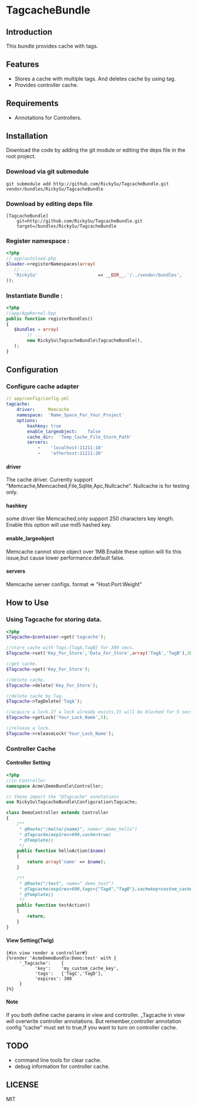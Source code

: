 TagcacheBundle
==============

Introduction
------------

This bundle provides cache with tags.

Features
------------

* Stores a cache with multiple tags. And deletes cache by using tag.
* Provides controller cache.

Requirements
------------

* Annotations for Controllers.

Installation
------------

Download the code by adding the git module or editing the deps file in the root project.

### Download via git submodule

```
git submodule add http://github.com/RickySu/TagcacheBundle.git vendor/bundles/RickySu/TagcacheBundle
```

### Download by editing deps file

```
[TagcacheBundle]
    git=http://github.com/RickySu/TagcacheBundle.git
    target=/bundles/RickySu/TagcacheBundle
```

### Register namespace :

```php
<?php
// app/autoload.php
$loader->registerNamespaces(array(
   // ...
   'RickySu'                       => __DIR__.'/../vendor/bundles',
));
```

### Instantiate Bundle :

```php
<?php
//app/AppKernel.hpp
public function registerBundles()
{
   $bundles = array(
        // ...
        new RickySu\TagcacheBundle\TagcacheBundle(),
   );
}
```

Configuration
-------------

### Configure cache adapter

```yml
// app/config/config.yml
tagcache:
    driver:     Memcache
    namespace:  'Name_Space_For_Your_Project'
    options:
        hashkey: true
        enable_largeobject:    false
        cache_dir:  'Temp_Cache_File_Store_Path'
        servers:
            -    'localhost:11211:10'
            -    'otherhost:11211:20'
```

#### driver

The cache driver. Currently support "Memcache,Memcached,File,Sqlite,Apc,Nullcache". Nullcache is for testing only.

#### hashkey

some driver like Memcached,only support 250 characters key length. Enable this option will use md5 hashed key.

#### enable_largeobject

Memcache cannot store object over 1MB.Enable these option will fix this issue,but cause lower performance.default false.

#### servers

Memcache server configs. format => "Host:Port:Weight"


How to Use
----------

### Using Tagcache for storing data.

```php
<?php
$Tagcache=$container->get('tagcache');

//store cache with Tags:{TagA,TagB} for 300 secs.
$Tagcache->set('Key_For_Store','Data_For_Store',array('TagA','TagB'),300);

//get cache.
$Tagcache->get('Key_For_Store');

//delete cache.
$Tagcache->delete('Key_For_Store');

//delete cache by Tag.
$Tagcache->TagDelete('TagA');

//acquire a lock.If a lock already exists,It will be blocked for 5 secs.
$Tagcache->getLock('Your_Lock_Name',5);

//release a lock.
$Tagcache->releaseLock('Your_Lock_Name');
```

### Controller Cache

#### Controller Setting
```php
<?php
//in Controller
namespace Acme\DemoBundle\Controller;

// these import the "@Tagcache" annotations
use RickySu\TagcacheBundle\Configuration\Tagcache;

class DemoController extends Controller
{
    /**
     * @Route("/hello/{name}", name="_demo_hello")
     * @Tagcache(expires=600,cache=true)
     * @Template()
     */
    public function helloAction($name)
    {
        return array('name' => $name);
    }

    /**
     * @Route("/test", name="_demo_test")
     * @Tagcache(expires=600,tags={"TagA","TagB"},cachekey=custom_cache_key,cache=true)
     * @Template()
     */
    public function testAction()
    {
        return;
    }
}
```

#### View Setting(Twig)

```html+jinja
{#in view render a controller#}
{%render 'AcmeDemoBundle:Demo:test' with {
     '_Tagcache':    {
           'key':    'my_custom_cache_key',
           'tags':   {'TagC','TagD'},
           'expires': 300
     }
}%}
```

#### Note

If you both define cache params in view and controller. _Tagcache in view will overwrite controller annotations.
But remember,controller annotation config "cache" must set to true,If you want to turn on controller cache.

TODO
----

* command line tools for clear cache.
* debug information for controller cache.

LICENSE
-------

MIT